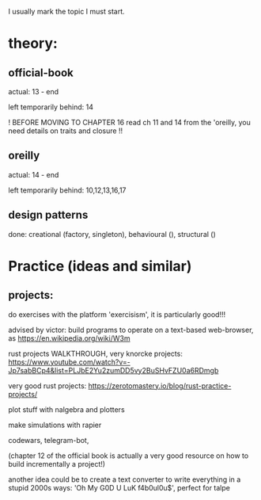 I usually mark the topic I must start.

# theory:

## official-book

actual: 13 - end

left temporarily behind: 14

! BEFORE MOVING TO CHAPTER 16 read ch 11 and 14 from the 'oreilly, you need details on traits and closure !!

## oreilly

actual: 14 - end

left temporarily behind: 10,12,13,16,17

## design patterns

done: creational (factory, singleton), behavioural (), structural ()

# Practice (ideas and similar)

## projects:

do exercises with the platform 'exercisism', it is particularly good!!!

advised by victor: build programs to operate on a text-based web-browser, as
https://en.wikipedia.org/wiki/W3m

rust projects WALKTHROUGH, very knorcke projects:
https://www.youtube.com/watch?v=-Jp7sabBCp4&list=PLJbE2Yu2zumDD5vy2BuSHvFZU0a6RDmgb

very good rust projects: https://zerotomastery.io/blog/rust-practice-projects/

plot stuff with nalgebra and plotters

make simulations with rapier

codewars, telegram-bot, 

(chapter 12 of the official book is actually a very good resource on how to build incrementally a project!)

another idea could be to create a text converter to write everything in a stupid 2000s ways:
'Oh My G0D U LuK f4b0ul0u$', perfect for talpe


